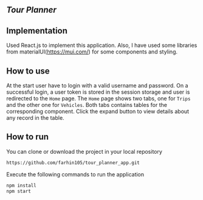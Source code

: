 ## _Tour Planner_
## Implementation
Used React.js to implement this application. Also, I have used some libraries from materialUI(https://mui.com/) for some components and styling. 

## How to use
At the start user have to login with a valid username and password. On a successful login, a user token is stored in the session storage and user is redirected to the `Home` page.
The `Home` page shows two tabs, one for `Trips` and the other one for `Vehicles`. Both tabs contains tables for the corresponding component. Click the expand button to view details about any record in the table.

## How to run
You can clone or download the project in your local repository 
```sh
https://github.com/farhin105/tour_planner_app.git
```
Execute the following commands to run the application
```sh
npm install
npm start
```
